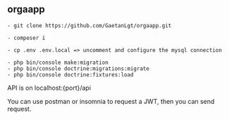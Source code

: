 ## orgaapp

    - git clone https://github.com/GaetanLgt/orgaapp.git

    - composer i

    - cp .env .env.local => uncomment and configure the mysql connection

    - php bin/console make:migration
    - php bin/console doctrine:migrations:migrate
    - php bin/console doctrine:fixtures:load

API is on localhost:{port}/api

You can use postman or insomnia to request a JWT, then you can send request.

